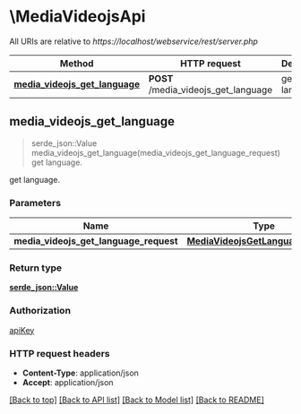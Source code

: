 # \MediaVideojsApi

All URIs are relative to *https://localhost/webservice/rest/server.php*

Method | HTTP request | Description
------------- | ------------- | -------------
[**media_videojs_get_language**](MediaVideojsApi.md#media_videojs_get_language) | **POST** /media_videojs_get_language | get language.



## media_videojs_get_language

> serde_json::Value media_videojs_get_language(media_videojs_get_language_request)
get language.

get language.

### Parameters


Name | Type | Description  | Required | Notes
------------- | ------------- | ------------- | ------------- | -------------
**media_videojs_get_language_request** | [**MediaVideojsGetLanguageRequest**](MediaVideojsGetLanguageRequest.md) |  | [required] |

### Return type

[**serde_json::Value**](serde_json::Value.md)

### Authorization

[apiKey](../README.md#apiKey)

### HTTP request headers

- **Content-Type**: application/json
- **Accept**: application/json

[[Back to top]](#) [[Back to API list]](../README.md#documentation-for-api-endpoints) [[Back to Model list]](../README.md#documentation-for-models) [[Back to README]](../README.md)

